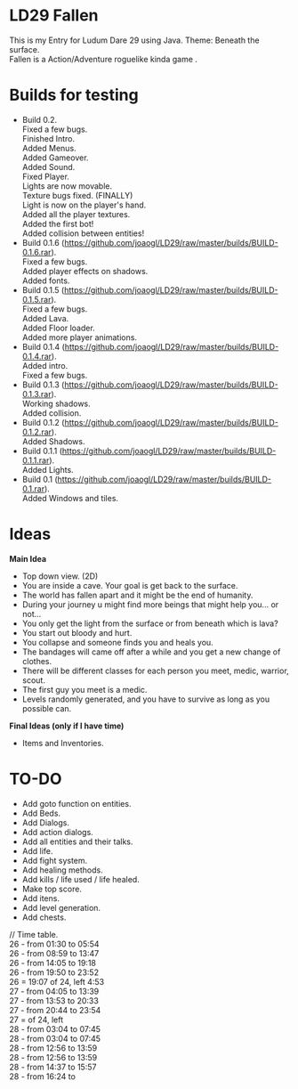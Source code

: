 LD29 Fallen
====

This is my Entry for Ludum Dare 29 using Java. Theme: Beneath the surface. <br>
Fallen is a Action/Adventure roguelike kinda game .

Builds for testing
====
- Build 0.2. <br>
	Fixed a few bugs. <br>
	Finished Intro. <br>
	Added Menus. <br>
	Added Gameover. <br>
	Added Sound. <br>
	Fixed Player. <br>
	Lights are now movable. <br>
	Texture bugs fixed. (FINALLY) <br>
	Light is now on the player's hand. <br>
	Added all the player textures. <br>
	Added the first bot! <br>
	Added collision between entities! <br>
- Build 0.1.6 (https://github.com/joaogl/LD29/raw/master/builds/BUILD-0.1.6.rar). <br>
	Fixed a few bugs. <br>
	Added player effects on shadows. <br>
	Added fonts. <br>
- Build 0.1.5 (https://github.com/joaogl/LD29/raw/master/builds/BUILD-0.1.5.rar). <br>
	Fixed a few bugs. <br>
	Added Lava. <br>
	Added Floor loader. <br>
	Added more player animations. <br>
- Build 0.1.4 (https://github.com/joaogl/LD29/raw/master/builds/BUILD-0.1.4.rar). <br> 
	Added intro. <br>
	Fixed a few bugs. <br>
- Build 0.1.3 (https://github.com/joaogl/LD29/raw/master/builds/BUILD-0.1.3.rar). <br> 
	Working shadows. <br>
	Added collision. <br>
- Build 0.1.2 (https://github.com/joaogl/LD29/raw/master/builds/BUILD-0.1.2.rar). <br> 
	Added Shadows. <br>
- Build 0.1.1 (https://github.com/joaogl/LD29/raw/master/builds/BUILD-0.1.1.rar). <br> 
	Added Lights. <br>
- Build 0.1 (https://github.com/joaogl/LD29/raw/master/builds/BUILD-0.1.rar). <br> 
	Added Windows and tiles. <br>

**Ideas**
====
**Main Idea**
- Top down view. (2D)
- You are inside a cave. Your goal is get back to the surface.
- The world has fallen apart and it might be the end of humanity.
- During your journey u might find more beings that might help you... or not... 
- You only get the light from the surface or from beneath which is lava?
- You start out bloody and hurt.
- You collapse and someone finds you and heals you.
- The bandages will came off after a while and you get a new change of clothes.
- There will be different classes for each person you meet, medic, warrior, scout.
- The first guy you meet is a medic.
- Levels randomly generated, and you have to survive as long as you possible can.

**Final Ideas (only if I have time)**
- Items and Inventories.

TO-DO
====
- Add goto function on entities.
- Add Beds.
- Add Dialogs.
- Add action dialogs.
- Add all entities and their talks.
- Add life.
- Add fight system.
- Add healing methods.
- Add kills / life used / life healed.
- Make top score.
- Add itens.
- Add level generation.
- Add chests.

// Time table. <br>
26 - from 01:30 to 05:54 <br>
26 - from 08:59 to 13:47 <br>
26 - from 14:05 to 19:18 <br>
26 - from 19:50 to 23:52 <br>
   26 = 19:07 of 24, left 4:53 <br>
27 - from 04:05 to 13:39 <br>
27 - from 13:53 to 20:33 <br>
27 - from 20:44 to 23:54 <br>
   27 =  of 24, left <br>
28 - from 03:04 to 07:45 <br>
28 - from 03:04 to 07:45 <br>
28 - from 12:56 to 13:59 <br>
28 - from 12:56 to 13:59 <br>
28 - from 14:37 to 15:57 <br>
28 - from 16:24 to   <br>
